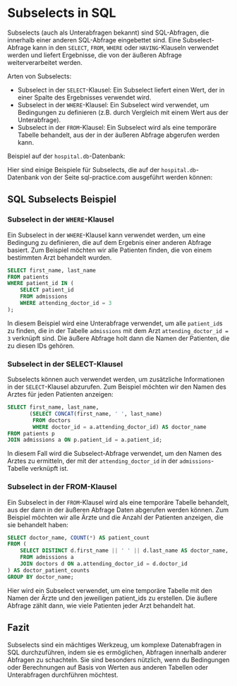 # Subselects in SQL 

Subselects (auch als Unterabfragen bekannt) sind SQL-Abfragen, die innerhalb einer anderen SQL-Abfrage eingebettet sind. Eine Subselect-Abfrage kann in den `SELECT`, `FROM`, `WHERE` oder `HAVING`-Klauseln verwendet werden und liefert Ergebnisse, die von der äußeren Abfrage weiterverarbeitet werden.

Arten von Subselects:

- Subselect in der `SELECT`-Klausel: Ein Subselect liefert einen Wert, der in einer Spalte des Ergebnisses verwendet wird.
- Subselect in der `WHERE`-Klausel: Ein Subselect wird verwendet, um Bedingungen zu definieren (z.B. durch Vergleich mit einem Wert aus der Unterabfrage).
- Subselect in der `FROM`-Klausel: Ein Subselect wird als eine temporäre Tabelle behandelt, aus der in der äußeren Abfrage abgerufen werden kann.

Beispiel auf der `hospital.db`-Datenbank:

Hier sind einige Beispiele für Subselects, die auf der `hospital.db`-Datenbank von der Seite sql-practice.com ausgeführt werden können:

## SQL Subselects Beispiel

### Subselect in der `WHERE`-Klausel
Ein Subselect in der `WHERE`-Klausel kann verwendet werden, um eine Bedingung zu definieren, die auf dem Ergebnis einer anderen Abfrage basiert. Zum Beispiel möchten wir alle Patienten finden, die von einem bestimmten Arzt behandelt wurden.

```sql
SELECT first_name, last_name
FROM patients
WHERE patient_id IN (
    SELECT patient_id
    FROM admissions
    WHERE attending_doctor_id = 3
);
```
In diesem Beispiel wird eine Unterabfrage verwendet, um alle `patient_id`s zu finden, die in der Tabelle `admissions` mit dem Arzt `attending_doctor_id = 3` verknüpft sind. Die äußere Abfrage holt dann die Namen der Patienten, die zu diesen IDs gehören.

### Subselect in der SELECT-Klausel
Subselects können auch verwendet werden, um zusätzliche Informationen in der `SELECT`-Klausel abzurufen. Zum Beispiel möchten wir den Namen des Arztes für jeden Patienten anzeigen:

```sql
SELECT first_name, last_name,
       (SELECT CONCAT(first_name, ' ', last_name)
        FROM doctors
        WHERE doctor_id = a.attending_doctor_id) AS doctor_name
FROM patients p
JOIN admissions a ON p.patient_id = a.patient_id;
```
In diesem Fall wird die Subselect-Abfrage verwendet, um den Namen des Arztes zu ermitteln, der mit der `attending_doctor_id` in der `admissions`-Tabelle verknüpft ist.

### Subselect in der FROM-Klausel
Ein Subselect in der `FROM`-Klausel wird als eine temporäre Tabelle behandelt, aus der dann in der äußeren Abfrage Daten abgerufen werden können. Zum Beispiel möchten wir alle Ärzte und die Anzahl der Patienten anzeigen, die sie behandelt haben:
```sql
SELECT doctor_name, COUNT(*) AS patient_count
FROM (
    SELECT DISTINCT d.first_name || ' ' || d.last_name AS doctor_name, a.patient_id
    FROM admissions a
    JOIN doctors d ON a.attending_doctor_id = d.doctor_id
) AS doctor_patient_counts
GROUP BY doctor_name;
```
Hier wird ein Subselect verwendet, um eine temporäre Tabelle mit den Namen der Ärzte und den jeweiligen patient_ids zu erstellen. Die äußere Abfrage zählt dann, wie viele Patienten jeder Arzt behandelt hat.

## Fazit
Subselects sind ein mächtiges Werkzeug, um komplexe Datenabfragen in SQL durchzuführen, indem sie es ermöglichen, Abfragen innerhalb anderer Abfragen zu schachteln. Sie sind besonders nützlich, wenn du Bedingungen oder Berechnungen auf Basis von Werten aus anderen Tabellen oder Unterabfragen durchführen möchtest.
